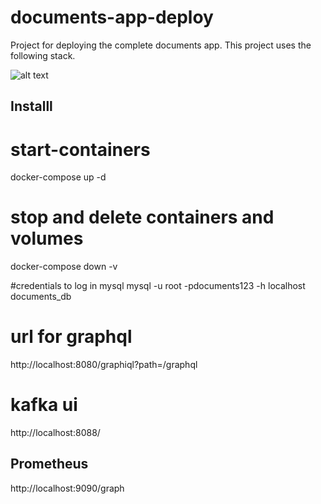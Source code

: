 # documents-app-deploy
Project for deploying the complete documents app. This project uses the following stack.

![alt text](https://drive.google.com/file/d/1aRh7ktwzNopd16unUb3FcFnfJlWENm21/view?usp=sharing)

## Installl

# start-containers
docker-compose up -d

# stop and delete containers and volumes
docker-compose down -v

#credentials to log in mysql
mysql -u root -pdocuments123 -h localhost documents_db 

# url for graphql
http://localhost:8080/graphiql?path=/graphql

# kafka ui
http://localhost:8088/

## Prometheus
http://localhost:9090/graph

